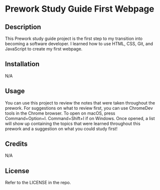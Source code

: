 # Prework Study Guide First Webpage 

## Description

This Prework study guide project is the first step to my transition into becoming a software developer. I learned how to use HTML, CSS, Git, and JavaScript to create my first webpage. 


## Installation

N/A

## Usage

You can use this project to review the notes that were taken throughout the prework. For suggestions on what to review first, you can use ChromeDev tools in the Chrome browser. To open on macOS, press Command+Option+I. Command+Shift+I if on Windows. Once opened, a list will show up containing the topics that were learned throughout this prework and a suggestion on what you could study first!

## Credits

N/A

## License

Refer to the LICENSE in the repo.
